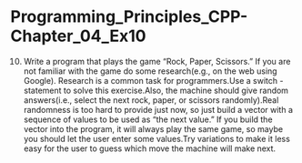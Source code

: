 # Programming_Principles_CPP-Chapter_04_Ex10

10. Write a program that plays the game “Rock, Paper, Scissors.” If you are not
familiar with the game do some research(e.g., on the web using Google).
Research is a common task for programmers.Use a switch - statement to
solve this exercise.Also, the machine should give random answers(i.e.,
select the next rock, paper, or scissors randomly).Real randomness is too
hard to provide just now, so just build a vector with a sequence of values
to be used as “the next value.” If you build the vector into the program,
it will always play the same game, so maybe you should let the user enter
some values.Try variations to make it less easy for the user to guess
which move the machine will make next.
